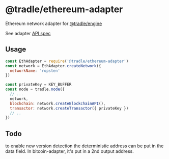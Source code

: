 
# @tradle/ethereum-adapter

Ethereum network adapter for [@tradle/engine](https://github.com/tradle/engine)

See adapter [API spec](https://github.com/tradle/engine/blob/eth/adapter.md)

## Usage

```js
const EthAdapter = require('@tradle/ethereum-adapter')
const network = EthAdapter.createNetwork({
  networkName: 'ropsten'
})

const privateKey = KEY_BUFFER
const node = tradle.node({
  // ...
  network,
  blockchain: network.createBlockchainAPI(),
  transactor: network.createTransactor({ privateKey })
  // ..
})
```

## Todo

to enable new version detection the deterministic address can be put in the data field. In bitcoin-adapter, it's put in a 2nd output address.

